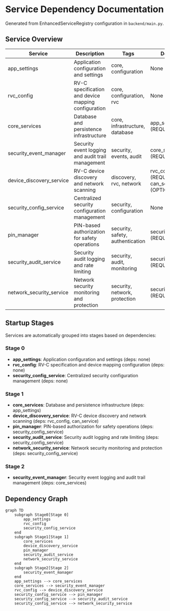 # Service Dependency Documentation

Generated from EnhancedServiceRegistry configuration in `backend/main.py`.

## Service Overview

| Service | Description | Tags | Dependencies |
|---------|-------------|------|--------------|
| app_settings | Application configuration and settings | core, configuration | None |
| rvc_config | RV-C specification and device mapping configuration | core, configuration, rvc | None |
| core_services | Database and persistence infrastructure | core, infrastructure, database | app_settings (REQUIRED) |
| security_event_manager | Security event logging and audit trail management | security, events, audit | core_services (REQUIRED) |
| device_discovery_service | RV-C device discovery and network scanning | discovery, rvc, network | rvc_config (REQUIRED), can_service (OPTIONAL) |
| security_config_service | Centralized security configuration management | security, configuration | None |
| pin_manager | PIN-based authorization for safety operations | security, safety, authentication | security_config_service (REQUIRED) |
| security_audit_service | Security audit logging and rate limiting | security, audit, monitoring | security_config_service (REQUIRED) |
| network_security_service | Network security monitoring and protection | security, network, protection | security_config_service (REQUIRED) |

## Startup Stages

Services are automatically grouped into stages based on dependencies:


### Stage 0
- **app_settings**: Application configuration and settings (deps: none)
- **rvc_config**: RV-C specification and device mapping configuration (deps: none)
- **security_config_service**: Centralized security configuration management (deps: none)

### Stage 1
- **core_services**: Database and persistence infrastructure (deps: app_settings)
- **device_discovery_service**: RV-C device discovery and network scanning (deps: rvc_config, can_service)
- **pin_manager**: PIN-based authorization for safety operations (deps: security_config_service)
- **security_audit_service**: Security audit logging and rate limiting (deps: security_config_service)
- **network_security_service**: Network security monitoring and protection (deps: security_config_service)

### Stage 2
- **security_event_manager**: Security event logging and audit trail management (deps: core_services)

## Dependency Graph

```mermaid
graph TD
    subgraph Stage0[Stage 0]
        app_settings
        rvc_config
        security_config_service
    end
    subgraph Stage1[Stage 1]
        core_services
        device_discovery_service
        pin_manager
        security_audit_service
        network_security_service
    end
    subgraph Stage2[Stage 2]
        security_event_manager
    end
    app_settings --> core_services
    core_services --> security_event_manager
    rvc_config --> device_discovery_service
    security_config_service --> pin_manager
    security_config_service --> security_audit_service
    security_config_service --> network_security_service
```
